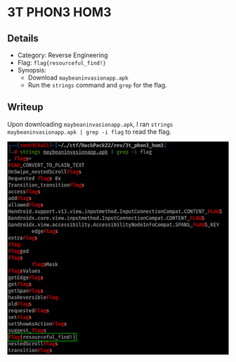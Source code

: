 # 3T PHON3 HOM3
## Details
- Category: Reverse Engineering
- Flag: `flag{resourceful_find!}`
- Synopsis:
	- Download `maybeaninvasionapp.apk`
	- Run the `strings` command and `grep` for the flag.
## Writeup
Upon downloading `maybeaninvasionapp.apk`, I ran `strings maybeaninvasionapp.apk | grep -i flag` to read the flag.

![image](https://raw.githubusercontent.com/greysonevans/HackPackCTF_2022_Writeups/main/images/rev21.png)
